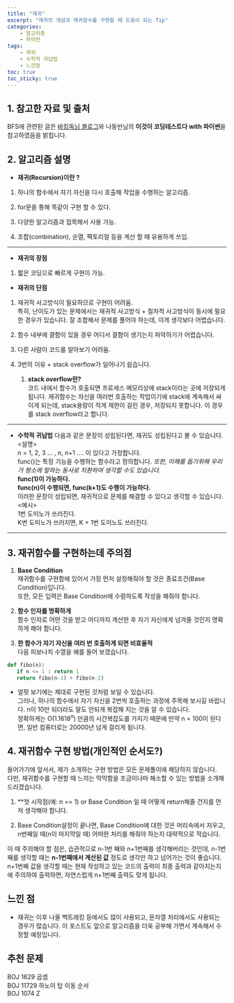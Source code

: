```yaml
---
title: "재귀"
excerpt: "재귀의 개념과 재귀함수를 구현할 때 도움이 되는 Tip"
categories:
    - 알고리즘
    - 파이썬
tags:
    - 재귀
    - 수학적 귀납법
    - 느낀점
toc: true
toc_sticky: true
---
```


## 1. 참고한 자료 및 출처
BFS에 관련된 글은 [바킹독님 블로그](https://blog.encrypted.gg/941?category=773649)와 나동빈님의 **이것이 코딩테스트다 with 파이썬**을 참고하였음을 밝힙니다.

## 2. 알고리즘 설명

* **재귀(Recursion)이란 ?**

1. 하나의 함수에서 자기 자신을 다시 호출해 작업을 수행하는 알고리즘.

2. for문을 통해 똑같이 구현 할 수 있다.

3. 다양한 알고리즘과 접목해서 사용 가능.

4. 조합(combination), 순열, 팩토리얼 등을 계산 할 때 유용하게 쓰임.

---
* **재귀의 장점**
1. 짧은 코딩으로 빠르게 구현이 가능.

* **재귀의 단점**

1. 재귀적 사고방식이 필요하므로 구현이 어려움.  
특히, 난이도가 있는 문제에서는 재귀적 사고방식 + 절차적 사고방식이 동시에 필요한 경우가 있습니다. 잘 조합해서 문제를 풀어야 하는데, 이게 생각보다 어렵습니다.

2. 함수 내부에 결함이 있을 경우 어디서 결함이 생기는지 파악하기가 어렵습니다.

3. 다른 사람이 코드를 알아보기 어려움.

4. 3번의 이유 + stack overflow가 일어나기 쉽습니다.
    1. **stack overflow란?**  
    코드 내에서 함수가 호출되면 프로세스 메모리상에 stack이라는 곳에 저장되게 됩니다. 재귀함수는 자신을 여러번 호출하는 작업이기에 stack에 계속해서 싸이게 되는데, stack용량이 적게 제한이 걸린 경우, 저장되지 못합니다. 이 경우를 stack overflow라고 합니다.  
---
* **수학적 귀납법**
다음과 같은 문장이 성립된다면, 재귀도 성립된다고 볼 수 있습니다.  
<설명><br/>
n = 1, 2, 3 ... , n, n+1 .... 이 있다고 가정합니다.  <br/>
func()는 특정 기능을 수행하는 함수라고 정의합니다. *또한, 이해를 돕기위해 우리가 평소에 말하는 동사로 치환하여 생각할 수도 있습니다.*  <br/>
**func(1)이 가능하다.**  <br/>
**func(n)이 수행되면, func(k+1)도 수행이 가능하다.**  <br/>
이러한 문장이 성립되면, 재귀적으로 문제를 해결할 수 있다고 생각할 수 있습니다.  <br/>
<예시>  <br/>
1번 도미노가 쓰러진다.  <br/>
K번 도미노가 쓰러지면, K + 1번 도미노도 쓰러진다.  <br/>
 ---
 ## 3. 재귀함수를 구현하는데 주의점  
 1. **Base Condition**  <br/>
 재귀함수를 구현함에 있어서 가장 먼저 설정해줘야 할 것은 종료조건(Base Condition)입니다.  <br/>
 또한, 모든 입력은 Base Condition에 수렴하도록 작성을 해줘야 합니다.  <br/>

 2. **함수 인자를 명확하게**  <br/>
 함수 인자로 어떤 것을 받고 어디까지 계산한 후 자기 자신에게 넘겨줄 것인지 명확하게 해야 합니다.  <br/>

 3. **한 함수가 자기 자신을 여러 번 호출하게 되면 비효율적**  <br/>
 다음 피보나치 수열을 예를 들어 보겠습니다.  <br/>
 ```python
def fibo(n):
    if n <= 1 : return 1
    return fibo(n-1) + fibo(n-2)
 ```  
 * 얼핏 보기에는 제대로 구현된 것처럼 보일 수 있습니다. <br/>
 그러나, 하나의 함수에서 자기 자신을 2번씩 호출하는 과정에 주목해 보시길 바랍니다. n이 10만 되더라도 말도 안되게 복잡해 지는 것을 알 수 있습니다.  <br/>
 정확하게는 O($1.1618^n$) 만큼의 시간복잡도를 가지기 때문에 만약 n = 100이 된다면, 일반 컴퓨터로는 20000년 넘게 걸리게 됩니다.  <br/>

## 4. 재귀함수 구현 방법(개인적인 순서도?)
들어가기에 앞서서, 제가 소개하는 구현 방법은 모든 문제풀이에 해당하지 않습니다.   <br/>
다만, 재귀함수를 구현할 때 느끼는 막막함을 조금이나마 해소할 수 있는 방법을 소개해드리겠습니다.  <br/>

1. **첫 시작점(예: n == 1) or Base Condition 일 때 어떻게 return해줄 건지를 먼저 생각해야 합니다.  <br/>

2. Base Condition설정이 끝나면, Base Condition에 대한 것은 머리속에서 지우고, n번째일 때(n이 마지막일 때) 어떠한 처리를 해줘야 하는지 대략적으로 적습니다.  <br/>

이 때 주의해야 할 점은, 습관적으로 n-1번 째와 n+1번째를 생각해버리는 것인데, n-1번째를 생각할 때는 **n-1번째에서 계산된 값** 정도로 생각만 하고 넘어가는 것이 좋습니다. n+1번째 값을 생각할 때는 현재 작성하고 있는 코드의 출력이 최종 출력과 같아지는지에 주의하여 출력하면, 자연스럽게 n+1번째 출력도 맞게 됩니다.  <br/>

## 느낀 점  
* 재귀는 이후 나올 백트래킹 등에서도 많이 사용되고, 문자열 처리에서도 사용되는 경우가 많습니다. 이 포스트도 앞으로 알고리즘을 더욱 공부해 가면서 계속해서 수정할 예정입니다.  

## 추천 문제  
BOJ 1629 곱셈  <br/>
BOJ 11729 하노이 탑 이동 순서  <br/>
BOJ 1074 Z  <br/>